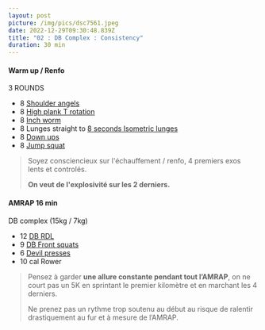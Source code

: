 ```yaml
---
layout: post
picture: /img/pics/dsc7561.jpeg
date: 2022-12-29T09:30:48.839Z
title: "02 : DB Complex : Consistency"
duration: 30 min
---
```

#### Warm up / Renfo

3 ROUNDS

* 8 [Shoulder angels ](https://www.youtube.com/watch?v=4sRUwmB6vR8)
* 8 [High plank T rotation](https://www.youtube.com/watch?v=4sRUwmB6vR8)
* 8 [Inch worm](https://www.youtube.com/watch?v=pv_8CdDPAAk)
* 8 Lunges straight to [8 seconds Isometric lunges](https://www.youtube.com/watch?v=iF3QuR6BfgU)
* 8 [Down ups ](https://www.youtube.com/watch?v=B3jLmb7dWLY)
* 8 [Jump squat ](https://www.youtube.com/watch?v=flBodwEKe30)

> Soyez consciencieux sur l'échauffement / renfo, 4 premiers exos lents et controlés.
>
> **On veut de l'explosivité sur les 2 derniers.** 

#### AMRAP 16 min

DB complex (15kg / 7kg)

* 12 [DB RDL ](https://www.youtube.com/watch?v=WIcpu2UkJoY)
* 9 [DB Front squats](https://www.youtube.com/watch?v=B86Zj72LwzA)
* 6 [Devil presses](https://www.youtube.com/watch?v=hc6dfJHRcD0)
* 10 cal Rower 

> Pensez à garder **une allure constante pendant tout l’AMRAP**, on ne court pas un 5K en sprintant le premier kilomètre et en marchant les 4 derniers.
>
> Ne prenez pas un rythme trop soutenu au début au risque de ralentir drastiquement au fur et à mesure de l’AMRAP.